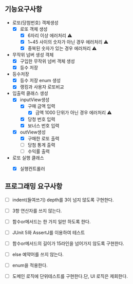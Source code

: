 ## 기능요구사항
- 로또(당첨번호) 객체생성
  -[x] 로또 객체 생성
      -[x] 6자리 이상 에러처리 ⚠️
      -[x] 1~45 사이의 숫자가 아닌 경우 에러처리 ⚠️
      -[x] 중복된 숫자가 있는 경우 에러처리 ⚠️
    
- 무작위 넘버 생성 객체
  -[x] 구입한 무작위 넘버 객체 생성
  -[x] 등수 저장
  
- 등수저장
  -[x] 등수 저장 enum 생성
  -[x] 랭킹과 사용자 로또비교

- 입출력 클래스 생성
  -[x] inputView생성
    -[x] 구매 금액 입력
      -[x] 금액 1000 단위가 아닌 경우 에러처리 ⚠️
    -[x] 당청 번호 입력
    -[x] 보너스 번호 입력
  -[x] outView생성
    -[x] 구매한 로또 출력
    -[ ] 당첨 통계 출력
    -[ ] 수익률 출력 

- 로또 실행 클래스
  -[x] 실행컨트롤러 


## 프로그래밍 요구사항
-[ ] indent(들여쓰기) depth를 3이 넘지 않도록 구현한다.
-[ ] 3항 연산자를 쓰지 않는다.
-[ ] 함수or메서드는 한 가지 일만 하도록 한다.
-[ ] JUnit 5와 AssertJ를 이용하여 테스트

-[ ] 함수or메서드의 길이가 15라인을 넘어가지 않도록 구현한다.
-[ ] else 예약어를 쓰지 않는다.
-[ ] enum을 적용한다.
-[ ] 도메인 로직에 단위테스트를 구현한다.단, UI 로직은 제회한다.
